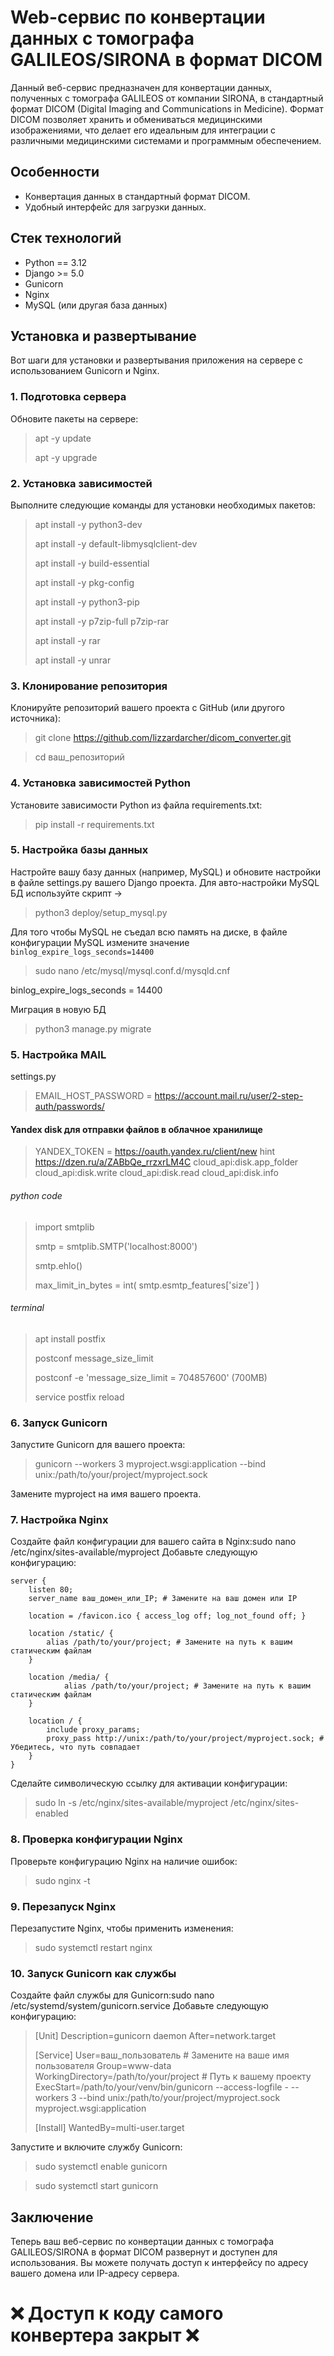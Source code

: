 # Web-сервис по конвертации данных с томографа GALILEOS/SIRONA в формат DICOM

Данный веб-сервис предназначен для конвертации данных, полученных с томографа GALILEOS от компании SIRONA, в стандартный формат DICOM (Digital Imaging and Communications in Medicine). Формат DICOM позволяет хранить и обмениваться медицинскими изображениями, что делает его идеальным для интеграции с различными медицинскими системами и программным обеспечением.

## Особенности

- Конвертация данных в стандартный формат DICOM.
- Удобный интерфейс для загрузки данных.

## Стек технологий

- Python == 3.12
- Django >= 5.0
- Gunicorn
- Nginx
- MySQL (или другая база данных)

## Установка и развертывание

Вот шаги для установки и развертывания приложения на сервере с использованием Gunicorn и Nginx.

### 1. Подготовка сервера

Обновите пакеты на сервере:

> apt -y update
>
> apt -y upgrade

### 2. Установка зависимостей

Выполните следующие команды для установки необходимых пакетов:

> apt install -y  python3-dev
>
> apt install -y default-libmysqlclient-dev
>
> apt install -y build-essential
>
> apt install -y pkg-config
>
> apt install -y python3-pip
> 
> apt install -y p7zip-full p7zip-rar
>
> apt install -y rar
>
> apt install -y unrar


### 3. Клонирование репозитория

Клонируйте репозиторий вашего проекта с GitHub (или другого источника):
> git clone https://github.com/lizzardarcher/dicom_converter.git

> cd ваш_репозиторий

### 4. Установка зависимостей Python

Установите зависимости Python из файла requirements.txt:

> pip install -r requirements.txt

### 5. Настройка базы данных

Настройте вашу базу данных (например, MySQL) и обновите настройки в файле settings.py вашего Django проекта. 
Для авто-настройки MySQL БД используйте скрипт ->
> python3 deploy/setup_mysql.py

Для того чтобы MySQL не съедал всю память на диске, в файле конфигурации MySQL измените значение `binlog_expire_logs_seconds=14400`
> sudo nano /etc/mysql/mysql.conf.d/mysqld.cnf

  binlog_expire_logs_seconds = 14400

Миграция в новую БД
> python3 manage.py migrate

### 5. Настройка MAIL

settings.py
> EMAIL_HOST_PASSWORD = https://account.mail.ru/user/2-step-auth/passwords/

#### Yandex disk для отправки файлов в облачное хранилище 

> YANDEX_TOKEN = https://oauth.yandex.ru/client/new
> hint https://dzen.ru/a/ZABbQe_rrzxrLM4C
> cloud_api:disk.app_folder
> cloud_api:disk.write
> cloud_api:disk.read
> cloud_api:disk.info

###### python code
> import smtplib    
> 
> smtp = smtplib.SMTP('localhost:8000')    
> 
> smtp.ehlo()    
> 
> max_limit_in_bytes = int( smtp.esmtp_features['size'] )

###### terminal
> apt install postfix
>
> postconf message_size_limit
>
> postconf -e 'message_size_limit = 704857600'  (700MB)
>
> service postfix reload

### 6. Запуск Gunicorn

Запустите Gunicorn для вашего проекта:

> gunicorn --workers 3 myproject.wsgi:application --bind unix:/path/to/your/project/myproject.sock

Замените myproject на имя вашего проекта.

### 7. Настройка Nginx

Создайте файл конфигурации для вашего сайта в Nginx:sudo nano /etc/nginx/sites-available/myproject
Добавьте следующую конфигурацию:

    server {
        listen 80;
        server_name ваш_домен_или_IP; # Замените на ваш домен или IP
    
        location = /favicon.ico { access_log off; log_not_found off; }
    
        location /static/ {
            alias /path/to/your/project; # Замените на путь к вашим статическим файлам
        }
    
        location /media/ {
                alias /path/to/your/project; # Замените на путь к вашим статическим файлам
        }
    
        location / {
            include proxy_params;
            proxy_pass http://unix:/path/to/your/project/myproject.sock; # Убедитесь, что путь совпадает
        }
    }

Сделайте символическую ссылку для активации конфигурации:

> sudo ln -s /etc/nginx/sites-available/myproject /etc/nginx/sites-enabled

### 8. Проверка конфигурации Nginx

Проверьте конфигурацию Nginx на наличие ошибок:

> sudo nginx -t

### 9. Перезапуск Nginx

Перезапустите Nginx, чтобы применить изменения:

> sudo systemctl restart nginx

### 10. Запуск Gunicorn как службы

Создайте файл службы для Gunicorn:sudo nano /etc/systemd/system/gunicorn.service
Добавьте следующую конфигурацию:
> [Unit]
> Description=gunicorn daemon
> After=network.target
> 
> [Service]
> User=ваш_пользователь  # Замените на ваше имя пользователя
> Group=www-data
> WorkingDirectory=/path/to/your/project  # Путь к вашему проекту
> ExecStart=/path/to/your/venv/bin/gunicorn --access-logfile - --workers 3 --bind unix:/path/to/your/project/myproject.sock myproject.wsgi:application
> 
> [Install]
> WantedBy=multi-user.target

Запустите и включите службу Gunicorn:
> sudo systemctl enable gunicorn

> sudo systemctl start gunicorn

## Заключение

Теперь ваш веб-сервис по конвертации данных с томографа GALILEOS/SIRONA в формат DICOM развернут и доступен для использования. 
Вы можете получать доступ к интерфейсу по адресу вашего домена или IP-адресу сервера.

# ❌ Доступ к коду самого конвертера закрыт ❌

